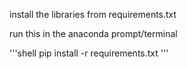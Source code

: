 install the libraries from requirements.txt

run this in the anaconda prompt/terminal

'''shell
pip install -r requirements.txt
'''